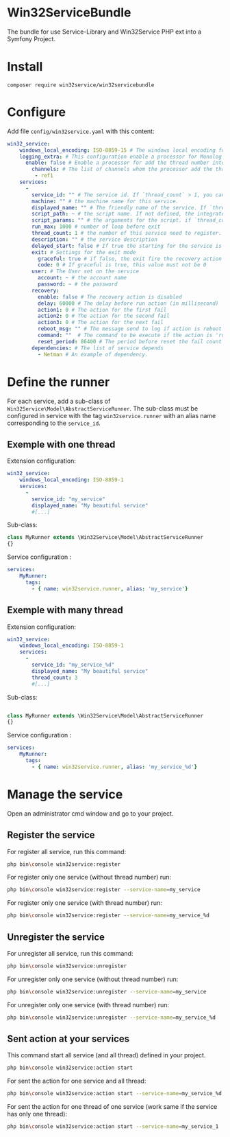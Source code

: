# Win32ServiceBundle
The bundle for use Service-Library and Win32Service PHP ext into a Symfony Project.


# Install

```shell
composer require win32service/win32servicebundle
```

# Configure

Add file `config/win32service.yaml` with this content:

```yaml
win32_service:
    windows_local_encoding: ISO-8859-15 # The windows local encoding for convert the string UTF-8 from configuration to the local encoding.
    logging_extra: # This configuration enable a processor for Monolog
      enable: false # Enable a processor for add the thread number into the extra fields
        channels: # The list of channels whom the processor add the thread number. If empty, the thread number is added for all channels.
         - ref1
    services:
      -
        service_id: "" # The service id. If `thread_count` > 1, you can use `%d` to define the place of the thread number
        machine: "" # the machine name for this service. 
        displayed_name: "" # The friendly name of the service. If `thread_count` > 1, you can use `%d` to define the place of the thread number
        script_path: ~ # the script name. If not defined, the integrated execute command is used.
        script_params: "" # the arguments for the script. if `thread_count` > 1, you can use `%d` to define the place of the thread number
        run_max: 1000 # number of loop before exit
        thread_count: 1 # the number of this service need to register. Use `%d` into `service_id`, `displayed_name` and `script_params` for contains the service number.
        description: "" # the service description
        delayed_start: false # If true the starting for the service is delayed
        exit: # Settings for the exit mode
          graceful: true # if false, the exit fire the recovery action
          code: 0 # If graceful is true, this value must not be 0
        user: # The User set on the service
          account: ~ # the account name
          password: ~ # the password
        recovery:
          enable: false # The recovery action is disabled
          delay: 60000 # The delay before run action (in millisecond)
          action1: 0 # The action for the first fail
          action2: 0 # The action for the second fail
          action3: 0 # The action for the next fail
          reboot_msg: "" # The message send to log if action is reboot the server
          command: ""  # The command to be execute if the action is 'run command'
          reset_period: 86400 # The period before reset the fail count (in minutes)
        dependencies: # The list of service depends
          - Netman # An example of dependency.
```

# Define the runner

For each service, add a sub-class of `Win32Service\Model\AbstractServiceRunner`.
The sub-class must be configured in service with the tag `win32service.runner` with an alias name corresponding to the `service_id`.

## Exemple with one thread

Extension configuration:

```yaml
win32_service:
    windows_local_encoding: ISO-8859-1
    services:
      -
        service_id: "my_service"
        displayed_name: "My beautiful service"
        #[...]
```


Sub-class:

```php
class MyRunner extends \Win32Service\Model\AbstractServiceRunner
{}
```

Service configuration :

```yaml
services:
    MyRunner:
      tags:
        - { name: win32service.runner, alias: 'my_service'}
```

## Exemple with many thread

Extension configuration:

```yaml
win32_service:
    windows_local_encoding: ISO-8859-1
    services:
      -
        service_id: "my_service_%d"
        displayed_name: "My beautiful service"
        thread_count: 3
        #[...]

```


Sub-class:

```php

class MyRunner extends \Win32Service\Model\AbstractServiceRunner
{}

```

Service configuration :

```yaml
services:
    MyRunner:
      tags:
        - { name: win32service.runner, alias: 'my_service_%d'}
```

# Manage the service

Open an administrator cmd window and go to your project.

## Register the service

For register all service, run this command:

```bash
php bin\console win32service:register
```

For register only one service (without thread number) run:

```bash
php bin\console win32service:register --service-name=my_service
```
For register only one service (with thread number) run:

```bash
php bin\console win32service:register --service-name=my_service_%d
```

## Unregister the service

For unregister all service, run this command:

```bash
php bin\console win32service:unregister
```

For unregister only one service (without thread number) run:

```bash
php bin\console win32service:unregister --service-name=my_service
```

For unregister only one service (with thread number) run:

```bash
php bin\console win32service:unregister --service-name=my_service_%d
```


## Sent action at your services

This command start all service (and all thread) defined in your project.

```bash
php bin\console win32service:action start
```

For sent the action for one service and all thread:

```bash
php bin\console win32service:action start --service-name=my_service_%d
```

For sent the action for one thread of one service (work same if the service has only one thread):

```bash
php bin\console win32service:action start --service-name=my_service_1
```
